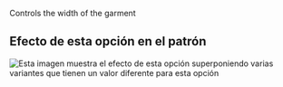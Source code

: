 Controls the width of the garment

## Efecto de esta opción en el patrón

![Esta imagen muestra el efecto de esta opción superponiendo varias variantes que tienen un valor diferente para esta opción](tiberius_width_sample.svg "Efecto de esta opción en el patrón")
